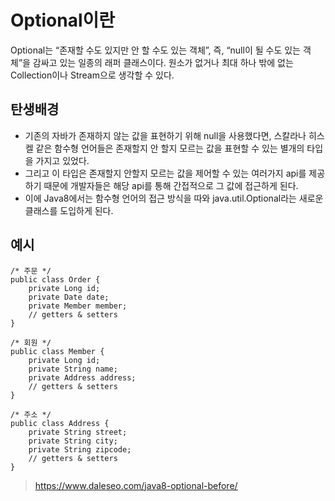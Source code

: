 Optional이란
============================================ 
Optional는 “존재할 수도 있지만 안 할 수도 있는 객체”, 즉, “null이 될 수도 있는 객체”을 감싸고 있는 일종의 래퍼 클래스이다.
원소가 없거나 최대 하나 밖에 없는 Collection이나 Stream으로 생각할 수 있다.


탄생배경
---------------------------

* 기존의 자바가 존재하지 않는 값을 표현하기 위해 null을 사용했다면, 스칼라나 히스켈 같은 함수형 언어들은 존재할지 안 할지 모르는 값을 표현할 수 있는 별개의
타입을 가지고 있었다. 
* 그리고 이 타입은 존재할지 안할지 모르는 값을 제어할 수 있는 여러가지 api를 제공하기 때문에 개발자들은 해당 api를 통해 간접적으로 그 값에 접근하게 된다.
* 이에 Java8에서는 함수형 언어의 접근 방식을 따와 java.util.Optional<T>라는 새로운 클래스를 도입하게 된다.


예시
-------------------------------------------
~~~
/* 주문 */
public class Order {
	private Long id;
	private Date date;
	private Member member;
	// getters & setters
}

/* 회원 */
public class Member {
	private Long id;
	private String name;
	private Address address;
	// getters & setters
}

/* 주소 */
public class Address {
	private String street;
	private String city;
	private String zipcode;
	// getters & setters
}
~~~












> https://www.daleseo.com/java8-optional-before/
